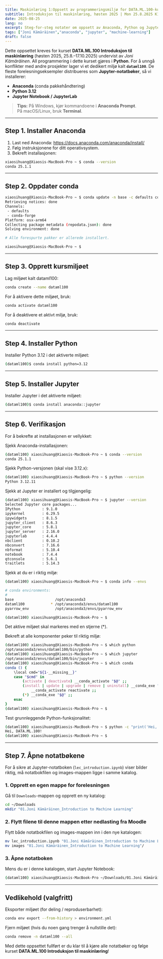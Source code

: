 ```yaml
---
title: Maskinlæring 1:Oppsett av programmeringsmiljø for DATA.ML.100-kurset (macOS)
subtitle: Introduksjon til maskinlæring, høsten 2025 | Mon 25.8.2025 K1704
date: 2025-08-25
lang: no
excerpt: Steg-for-steg notater om oppsett av Anaconda, Python og Jupyter for DATA.ML.100 (Joni Kämäräinen).
tags: ["Joni Kämäräinen","anaconda", "jupyter", "machine-learning"]
draft: false
---
```


Dette oppsettet kreves for kurset **DATA.ML.100 Introduksjon til maskinlæring** (høsten 2025, 25.8.–17.10.2025) undervist av *Joni Kämäräinen*. All programmering i dette kurset gjøres i **Python**. For å unngå konflikter med andre prosjekter lager vi et dedikert miljø kalt **`dataml100`**. De fleste forelesningseksempler distribueres som **Jupyter-notatbøker**, så vi installerer:

- **Anaconda** (conda pakkehåndtering)  
- **Python 3.12**  
- **Jupyter Notebook / JupyterLab**

> **Tips:** På Windows, kjør kommandoene i **Anaconda Prompt**.  
> På macOS/Linux, bruk **Terminal**.

---


## Step 1. Installer Anaconda

1. Last ned Anaconda: <https://docs.anaconda.com/anaconda/install/>
2. Følg instruksjonene for ditt operativsystem.
3. Bekreft installasjonen:

```bash
xiaosihuang@Xiaosis-MacBook-Pro ~ $ conda --version
conda 25.1.1
```

---

## Step 2. Oppdater conda

```bash
xiaosihuang@Xiaosis-MacBook-Pro ~ $ conda update -n base -c defaults conda
Retrieving notices: done
Channels:
 - defaults
 - conda-forge
Platform: osx-arm64
Collecting package metadata (repodata.json): done
Solving environment: done

# Alle forespurte pakker er allerede installert.

xiaosihuang@Xiaosis-MacBook-Pro ~ $ 
```

---

## Step 3. Opprett kursmiljøet

Lag miljøet kalt dataml100:

```bash
conda create --name dataml100
```

For å aktivere dette miljøet, bruk:

```bash
conda activate dataml100
```

For å deaktivere et aktivt miljø, bruk:
```bash
conda deactivate
```
---

## Step 4. Installer Python

Installer Python 3.12 i det aktiverte miljøet:
```bash
(dataml100)$ conda install python=3.12
```

---

## Step 5. Installer Jupyter

Installer Jupyter i det aktiverte miljøet:

```bash
(dataml100)$ conda install anaconda::jupyter
```
---


## Step 6. Verifikasjon

For å bekrefte at installasjonen er vellykket:

Sjekk Anaconda-installasjonen:
```bash
(dataml100) xiaosihuang@Xiaosis-MacBook-Pro ~ $ conda --version
conda 25.1.1

```

Sjekk Python-versjonen (skal vise 3.12.x):
```bash
(dataml100) xiaosihuang@Xiaosis-MacBook-Pro ~ $ python --version
Python 3.12.11
```

Sjekk at Jupyter er installert og tilgjengelig:
```bash
(dataml100) xiaosihuang@Xiaosis-MacBook-Pro ~ $ jupyter --version
Selected Jupyter core packages...
IPython          : 9.1.0
ipykernel        : 6.29.5
ipywidgets       : 8.1.5
jupyter_client   : 8.6.3
jupyter_core     : 5.8.1
jupyter_server   : 2.16.0
jupyterlab       : 4.4.4
nbclient         : 0.10.2
nbconvert        : 7.16.6
nbformat         : 5.10.4
notebook         : 7.4.4
qtconsole        : 5.6.1
traitlets        : 5.14.3
```

Sjekk at du er i riktig miljø:
```bash
(dataml100) xiaosihuang@Xiaosis-MacBook-Pro ~ $ conda info --envs

# conda environments:
#
base                   /opt/anaconda3
dataml100            * /opt/anaconda3/envs/dataml100 
pyarrow_env            /opt/anaconda3/envs/pyarrow_env

(dataml100) xiaosihuang@Xiaosis-MacBook-Pro ~ $ 
```
Det aktive miljøet skal markeres med en stjerne (*).


Bekreft at alle komponenter peker til riktig miljø:
```bash
(dataml100) xiaosihuang@Xiaosis-MacBook-Pro ~ $ which python
/opt/anaconda3/envs/dataml100/bin/python
(dataml100) xiaosihuang@Xiaosis-MacBook-Pro ~ $ which jupyter
/opt/anaconda3/envs/dataml100/bin/jupyter
(dataml100) xiaosihuang@Xiaosis-MacBook-Pro ~ $ which conda
conda () {
	\local cmd="${1-__missing__}"
	case "$cmd" in
		(activate | deactivate) __conda_activate "$@" ;;
		(install | update | upgrade | remove | uninstall) __conda_exe "$@" || \return
			__conda_activate reactivate ;;
		(*) __conda_exe "$@" ;;
	esac
}
(dataml100) xiaosihuang@Xiaosis-MacBook-Pro ~ $ 
```

Test grunnleggende Python-funksjonalitet:
```bash
(dataml100) xiaosihuang@Xiaosis-MacBook-Pro ~ $ python -c "print('Hei, DATA.ML.100!')"
Hei, DATA.ML.100!
(dataml100) xiaosihuang@Xiaosis-MacBook-Pro ~ $ 
```


---

## Step 7. Åpne notatbøkene

For å sikre at Jupyter-notatboken (`lec_introduction.ipynb`) viser bilder riktig, må notatbokfilen og images-mappen ligge i samme katalog.

### 1. Opprett en egen mappe for forelesningen
Gå til `Downloads`-mappen og opprett en ny katalog:

```bash
cd ~/Downloads
mkdir "01.Joni Kämäräinen_Introduction to Machine Learning"
```

### 2. Flytt filene til denne mappen etter nedlasting fra Moodle
Flytt både notatbokfilen og images-mappen inn i den nye katalogen:
```bash
mv lec_introduction.ipynb "01.Joni Kämäräinen_Introduction to Machine Learning"/
mv images "01.Joni Kämäräinen_Introduction to Machine Learning"/
```

### 3. Åpne notatboken
Mens du er i denne katalogen, start Jupyter Notebook:
```bash
(dataml100) xiaosihuang@Xiaosis-MacBook-Pro ~/Downloads/01.Joni Kämäräinen_Introduction to Machine Learning  $ jupyter notebook lec_introduction.ipynb
```

---

## Vedlikehold (valgfritt)

Eksporter miljøet (for deling / reproduserbarhet):

```bash
conda env export --from-history > environment.yml
```

Fjern miljøet (hvis du noen gang trenger å nullstille det):

```bash
conda remove -n dataml100 --all
```

Med dette oppsettet fullført er du klar til å kjøre alle notatbøker og følge kurset **DATA.ML.100 Introduksjon til maskinlæring**!
